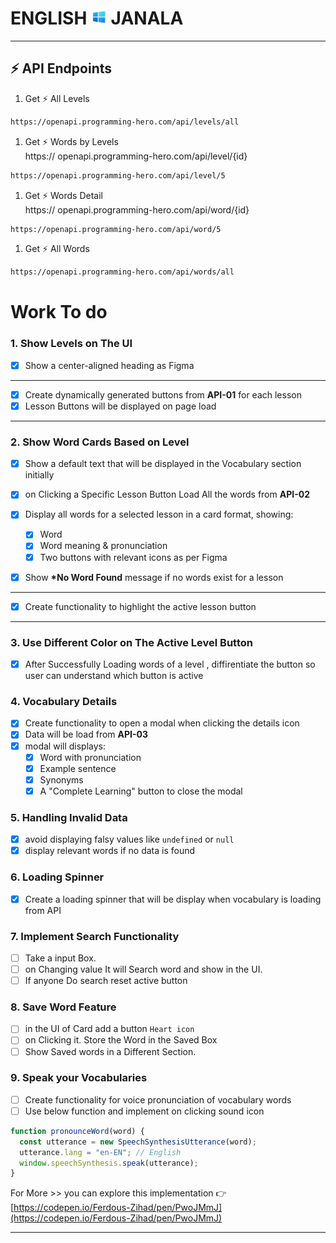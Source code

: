 # ENGLISH <img width="25px" src="./assets/logo.png" /> JANALA

---

## ⚡ API Endpoints

1. Get ⚡ All Levels

```bash
https://openapi.programming-hero.com/api/levels/all
```

1. Get ⚡ Words by Levels <br/>
   https:// openapi.programming-hero.com/api/level/{id}

```bash
https://openapi.programming-hero.com/api/level/5
```

1. Get ⚡ Words Detail <br/>
   https:// openapi.programming-hero.com/api/word/{id}

```bash
https://openapi.programming-hero.com/api/word/5
```

1. Get ⚡ All Words <br/>

```bash
https://openapi.programming-hero.com/api/words/all
```

# Work To do

### 1. Show Levels on The UI

- [x] Show a center-aligned heading as Figma

---

- [x] Create dynamically generated buttons from **API-01** for each lesson
- [x] Lesson Buttons will be displayed on page load

---

### 2. Show Word Cards Based on Level

- [x] Show a default text that will be displayed in the Vocabulary section initially
- [x] on Clicking a Specific Lesson Button Load All the words from **API-02**
- [x] Display all words for a selected lesson in a card format, showing:

  - [x] Word
  - [x] Word meaning & pronunciation
  - [x] Two buttons with relevant icons as per Figma

- [x] Show **\*No Word Found** message if no words exist for a lesson

---

- [x] Create functionality to highlight the active lesson button

---

### 3. Use Different Color on The Active Level Button

- [x] After Successfully Loading words of a level , diffirentiate the button so user can understand which button is active

### 4. Vocabulary Details

- [x] Create functionality to open a modal when clicking the details icon
- [x] Data will be load from **API-03**
- [x] modal will displays:
  - [x] Word with pronunciation
  - [x] Example sentence
  - [x] Synonyms
  - [x] A "Complete Learning" button to close the modal

### 5. Handling Invalid Data

- [x] avoid displaying falsy values like `undefined` or `null`
- [x] display relevant words if no data is found

### 6. Loading Spinner

- [x] Create a loading spinner that will be display when vocabulary is loading from API

### 7. Implement Search Functionality

- [ ] Take a input Box.
- [ ] on Changing value It will Search word and show in the UI.
- [ ] If anyone Do search reset active button

### 8. Save Word Feature

- [ ] in the UI of Card add a button `Heart icon`
- [ ] on Clicking it. Store the Word in the Saved Box
- [ ] Show Saved words in a Different Section.

### 9. Speak your Vocabularies

- [ ] Create functionality for voice pronunciation of vocabulary words
- [ ] Use below function and implement on clicking sound icon

```js
function pronounceWord(word) {
  const utterance = new SpeechSynthesisUtterance(word);
  utterance.lang = "en-EN"; // English
  window.speechSynthesis.speak(utterance);
}
```

For More >> you can explore this implementation 👉 [https://codepen.io/Ferdous-Zihad/pen/PwoJMmJ](https://codepen.io/Ferdous-Zihad/pen/PwoJMmJ)

---
